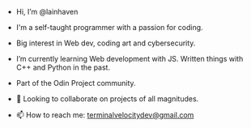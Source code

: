 - Hi, I’m @lainhaven
- I'm a self-taught programmer with a passion for coding. 
- Big interest in Web dev, coding art and cybersecurity.
- I’m currently learning Web development with JS. Written things with C++ and Python in the past.
- Part of the Odin Project community.
- 💞️ Looking to collaborate on projects of all magnitudes.



- 📫 How to reach me: terminalvelocitydev@gmail.com


